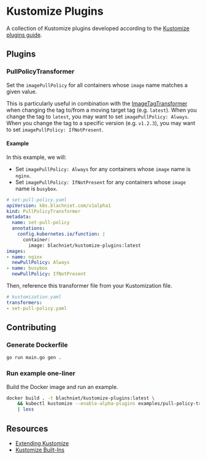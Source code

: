 # Kustomize Plugins

A collection of Kustomize plugins developed according to the [Kustomize plugins guide](https://kubectl.docs.kubernetes.io/guides/extending_kustomize/).

## Plugins

### PullPolicyTransformer

Set the `imagePullPolicy` for all containers whose `image` name matches a given value.

This is particularly useful in combination with the [ImageTagTransformer] when changing the tag to/from a moving target tag (e.g. `latest`). When you change the tag to `latest`, you may want to set `imagePullPolicy: Always`. When you change the tag to a specific version (e.g. `v1.2.3`), you may want to set `imagePullPolicy: IfNotPresent`.

#### Example

In this example, we will:

- Set `imagePullPolicy: Always` for any containers whose `image` name is `nginx`.
- Set `imagePullPolicy: IfNotPresent` for any containers whose `image` name is `busybox`.

```yaml
# set-pull-policy.yaml
apiVersion: k8s.blachniet.com/v1alpha1
kind: PullPolicyTransformer
metadata:
  name: set-pull-policy
  annotations:
    config.kubernetes.io/function: |
      container:
        image: blachniet/kustomize-plugins:latest
images:
- name: nginx
  newPullPolicy: Always
- name: busybox
  newPullPolicy: IfNotPresent
```

Then, reference this transformer file from your Kustomization file.

```yaml
# kustomization.yaml
transformers:
- set-pull-policy.yaml
```

## Contributing

### Generate Dockerfile

```sh
go run main.go gen .
```

### Run example one-liner

Build the Docker image and run an example.

```sh
docker build . -t blachniet/kustomize-plugins:latest \
    && kubectl kustomize --enable-alpha-plugins examples/pull-policy-transformer \
    | less
```

## Resources

- [Extending Kustomize](https://kubectl.docs.kubernetes.io/guides/extending_kustomize/)
- [Kustomize Built-Ins](https://kubectl.docs.kubernetes.io/references/kustomize/builtins/)

[ImageTagTransformer]: https://kubectl.docs.kubernetes.io/references/kustomize/builtins/#_imagetagtransformer_
